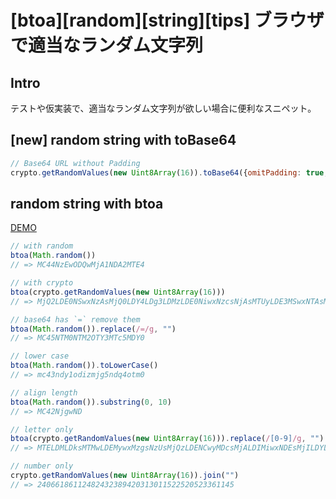 # [btoa][random][string][tips] ブラウザで適当なランダム文字列

## Intro

テストや仮実装で、適当なランダム文字列が欲しい場合に便利なスニペット。


## [new] random string with toBase64

```js
// Base64 URL without Padding
crypto.getRandomValues(new Uint8Array(16)).toBase64({omitPadding: true, alphabet: "base64url"})
```


## random string with btoa

[DEMO](https://labs.jxck.io/snippets/random.html)

```js
// with random
btoa(Math.random())
// => MC44NzEwODQwMjA1NDA2MTE4

// with crypto
btoa(crypto.getRandomValues(new Uint8Array(16)))
// => MjQ2LDE0NSwxNzAsMjQ0LDY4LDg3LDMzLDE0NiwxNzcsNjAsMTUyLDE3MSwxNTAsMTcsMTA4LDEwNA==

// base64 has `=` remove them
btoa(Math.random()).replace(/=/g, "")
// => MC45NTM0NTM2OTY3MTc5MDY0

// lower case
btoa(Math.random()).toLowerCase()
// => mc43ndy1odizmjg5ndq4otm0

// align length
btoa(Math.random()).substring(0, 10)
// => MC42NjgwND

// letter only
btoa(crypto.getRandomValues(new Uint8Array(16))).replace(/[0-9]/g, "").replace(/=/g, "")
// => MTELDMLDksMTMwLDEMywxMzgsNzUsMjQzLDENCwyMDcsMjALDIMiwxNDEsMjILDYLDIMg

// number only
crypto.getRandomValues(new Uint8Array(16)).join("")
// => 24066186112482432389420313011522520523361145
```